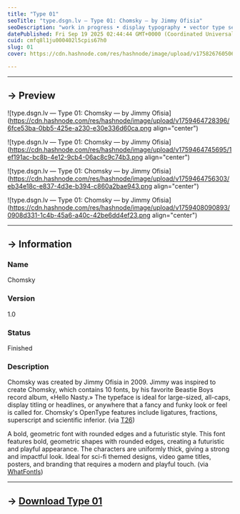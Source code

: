 ```yaml
---
title: "Type 01"
seoTitle: "type.dsgn.lv — Type 01: Chomsky — by Jimmy Ofisia"
seoDescription: "work in progress • display typography • vector type set • freely downloadable materials • creative commons licensed • by Jimmy Ofisia"
datePublished: Fri Sep 19 2025 02:44:44 GMT+0000 (Coordinated Universal Time)
cuid: cmfq8l1ju000402l5cpis67h0
slug: 01
cover: https://cdn.hashnode.com/res/hashnode/image/upload/v1758267605061/f8c3a50e-8bdb-4acf-8aee-1d9cd20ec102.png

---
```


---

## → Preview

![type.dsgn.lv — Type 01: Chomsky — by Jimmy Ofisia](https://cdn.hashnode.com/res/hashnode/image/upload/v1759464728396/6fce53ba-0bb5-425e-a230-e30e336d60ca.png align="center")

![type.dsgn.lv — Type 01: Chomsky — by Jimmy Ofisia](https://cdn.hashnode.com/res/hashnode/image/upload/v1759464745695/1ef191ac-bc8b-4e12-9cb4-06ac8c9c74b3.png align="center")

![type.dsgn.lv — Type 01: Chomsky — by Jimmy Ofisia](https://cdn.hashnode.com/res/hashnode/image/upload/v1759464756303/eb34e18c-e837-4d3e-b394-c860a2bae943.png align="center")

![type.dsgn.lv — Type 01: Chomsky — by Jimmy Ofisia](https://cdn.hashnode.com/res/hashnode/image/upload/v1759408090893/0908d331-1c4b-45a6-a40c-42be6dd4ef23.png align="center")

---

## → Information

### Name

Chomsky

### Version

1.0

### Status

Finished

### Description

Chomsky was created by Jimmy Ofisia in 2009. Jimmy was inspired to create Chomsky, which contains 10 fonts, by his favorite Beastie Boys record album, «Hello Nasty.» The typeface is ideal for large-sized, all-caps, display titling or headlines, or anywhere that a fancy and funky look or feel is called for. Chomsky's OpenType features include ligatures, fractions, superscript and scientific inferior. (via [T26](https://www.t26.com/fonts/5886-Chomsky))

A bold, geometric font with rounded edges and a futuristic style. This font features bold, geometric shapes with rounded edges, creating a futuristic and playful appearance. The characters are uniformly thick, giving a strong and impactful look. Ideal for sci-fi themed designs, video game titles, posters, and branding that requires a modern and playful touch. (via [WhatFontIs](https://www.whatfontis.com/T26_Chomsky-Regular.font))

---

## → [**Download Type 01**](https://www.t26.com/fonts/5886-Chomsky)